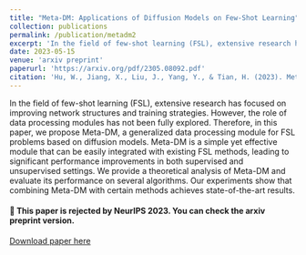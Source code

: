 ```yaml
---
title: "Meta-DM: Applications of Diffusion Models on Few-Shot Learning"
collection: publications
permalink: /publication/metadm2
excerpt: 'In the field of few-shot learning (FSL), extensive research has focused on improving network structures and training strategies. However, the role of data processing modules has not been fully explored. Therefore, in this paper, we propose Meta-DM, a generalized data processing module for FSL problems based on diffusion models. Meta-DM is a simple yet effective module that can be easily integrated with existing FSL methods, leading to significant performance improvements in both supervised and unsupervised settings. We provide a theoretical analysis of Meta-DM and evaluate its performance on several algorithms. Our experiments show that combining Meta-DM with certain methods achieves state-of-the-art results.'
date: 2023-05-15
venue: 'arxiv preprint'
paperurl: 'https://arxiv.org/pdf/2305.08092.pdf'
citation: 'Hu, W., Jiang, X., Liu, J., Yang, Y., & Tian, H. (2023). Meta-DM: Applications of Diffusion Models on Few-Shot Learning. arXiv preprint arXiv:2305.08092.'
---
```


In the field of few-shot learning (FSL), extensive research has focused on improving network structures and training strategies. However, the role of data processing modules has not been fully explored. Therefore, in this paper, we propose Meta-DM, a generalized data processing module for FSL problems based on diffusion models. Meta-DM is a simple yet effective module that can be easily integrated with existing FSL methods, leading to significant performance improvements in both supervised and unsupervised settings. We provide a theoretical analysis of Meta-DM and evaluate its performance on several algorithms. Our experiments show that combining Meta-DM with certain methods achieves state-of-the-art results.

#### 📌 This paper is rejected by NeurIPS 2023. You can check the arxiv preprint version.

[Download paper here](https://arxiv.org/pdf/2305.08092.pdf)
